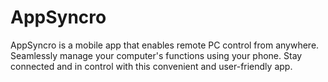 # AppSyncro
AppSyncro is a mobile app that enables remote PC control from anywhere. Seamlessly manage your computer's functions using your phone. Stay connected and in control with this convenient and user-friendly app.
